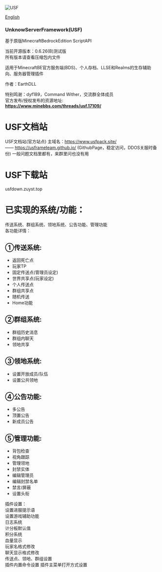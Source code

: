 <img src=https://www.minebbs.com/data/resource_icons/5/5475.jpg?1720754365 title="USF">  

[English](/README(English).md)

### UnknowServerFramework(USF)

基于原版MinecraftBedrockEdition ScriptAPI

当前开源版本：0.6.26(B)测试版  
所有版本请查看压缩包内文件

适用于MinecraftBE官方服务端(BDS)、个人存档、LLSE和Realms的生存辅助向、服务器管理插件

作者：EarthDLL


特别鸣谢：dyf189，Command Wither，交流群全体成员  
官方发布/授权发布的资源地址:
__https://www.minebbs.com/threads/usf.17109/__  

# USF文档站  
USF文档站(官方站点)
主域名：https://www.usfpack.site/  
——
https://usframeteam.github.io/
(GithubPage，稳定访问，DDOS关服时备份)
一般问题文档里都有，来群里问也没有用

# USF下载站
usfdown.zuyst.top

# 已实现的系统/功能：  
传送系统、群组系统、领地系统、公告功能、管理功能  
各功能详情：  
## ①传送系统:​  
- 返回死亡点​  
- 玩家TP​  
- 固定传送点(管理员设定)​  
- 世界共享点(玩家设定)​  
- 个人传送点​  
- 群组共享点​  
- 随机传送​  
- Home功能​  
## ②群组系统:​  
- 群组历史消息​  
- 群组内聊天​  
- 领地共享​  
## ③领地系统:​  
- 设置开放成员/队伍​  
- 设置公共领地​  
## ④公告功能:​  
- 多公告​  
- 顶置公告​  
- 新成员公告​  
## ⑤管理功能:​  
- 背包检查​  
- 视角跟踪​  
- 管理领地​  
- 封禁实体​  
- 编辑管理员​  
- 编辑封禁名单​  
- 禁言/屏蔽  ​
- 设置头衔  ​


插件设置：  
设置进服提示语  
设置游戏辅助功能  
日志系统  
计分板默认值  
积分系统  
血量显示  
玩家名格式修改  
聊天显示格式修改  
传送点、领地、群组设置  
插件内置命令设置
插件主菜单打开方式设置
